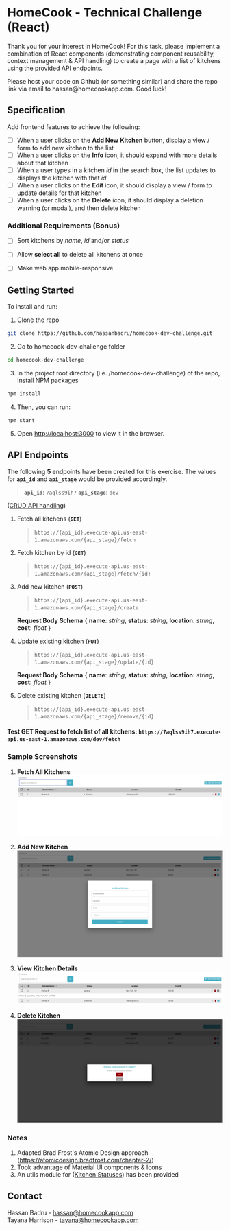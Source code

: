 
# HomeCook - Technical Challenge (React)

<p>
  <p>
    Thank you for your interest in HomeCook! For this task, please implement a combination of React components (demonstrating component reusability, context management & API handling) to create a page with a list of kitchens using the provided API endpoints.
  </p>

  <p>
    Please host your code on Github (or something similar) and share the repo link via email to hassan@homecookapp.com. Good luck!
  </p>

## Specification
Add frontend features to achieve the following:
- [ ] When a user clicks on the **Add New Kitchen** button, display a view / form to add new kitchen to the list
- [ ] When a user clicks on the **Info** icon, it should expand with more details about that kitchen
- [ ] When a user types in a kitchen *id* in the search box, the list updates to displays the kitchen with that *id*
- [ ] When a user clicks on the **Edit** icon, it should display a view / form to update details for that kitchen
- [ ] When a user clicks on the **Delete** icon, it should display a deletion warning (or modal), and then delete kitchen

### Additional Requirements (Bonus)
- [ ] Sort kitchens by *name*, *id* and/or *status*
- [ ] Allow **select all** to delete all kitchens at once
- [ ] Make web app mobile-responsive


## Getting Started
To install and run:

1. Clone the repo
```sh
git clone https://github.com/hassanbadru/homecook-dev-challenge.git
```
2. Go to homecook-dev-challenge folder
```sh
cd homecook-dev-challenge
```
3. In the project root directory (i.e. /homecook-dev-challenge) of the repo, install NPM packages
```sh
npm install
```
4. Then, you can run:
```sh
npm start
```
5. Open [http://localhost:3000](http://localhost:3000) to view it in the browser.


## API Endpoints
The following **5** endpoints have been created for this exercise. The values for **`api_id`** and **`api_stage`** would be provided accordingly.
> **`api_id`**: `7aqlss9ih7`
  **`api_stage`**: `dev`

([CRUD API handling](src/api/crud.js))

1. Fetch all kitchens (**`GET`**)
	> `https://{api_id}.execute-api.us-east-1.amazonaws.com/{api_stage}/fetch`

2. Fetch kitchen by id (**`GET`**)
	> `https://{api_id}.execute-api.us-east-1.amazonaws.com/{api_stage}/fetch/{id}`

3. Add new kitchen (**`POST`**)
	> `https://{api_id}.execute-api.us-east-1.amazonaws.com/{api_stage}/create`

	**Request Body Schema**
	{
	    **name**: *string*,
	    **status**: *string*,
	    **location**: *string*,
	    **cost**: *float*
	}

4. Update existing kitchen (**`PUT`**)
	> `https://{api_id}.execute-api.us-east-1.amazonaws.com/{api_stage}/update/{id}`

	**Request Body Schema**
    {
	    **name**: *string*,
	    **status**: *string*,
	    **location**: *string*,
	    **cost**: *float*
	}

5. Delete existing kitchen (**`DELETE`**)
	> `https://{api_id}.execute-api.us-east-1.amazonaws.com/{api_stage}/remove/{id}`



#### Test GET Request to fetch list of all kitchens: `https://7aqlss9ih7.execute-api.us-east-1.amazonaws.com/dev/fetch`


### Sample Screenshots
1. **Fetch All Kitchens**
   ![Product Screen Shot - original][product-screenshot-original]

2. **Add New Kitchen**
   ![Product Screen Shot - Add New Kitchen][product-screenshot-add-kitchen]

3. **View Kitchen Details**
   ![Product Screen Shot - Kitchen Details][product-screenshot-kitchen-details]

4. **Delete Kitchen**
   ![Product Screen Shot - Delete Kitchen][product-screenshot-delete-kitchen]


### Notes
1. Adapted Brad Frost's Atomic Design approach (https://atomicdesign.bradfrost.com/chapter-2/)
2. Took advantage of Material UI components & Icons
3. An utils module for ([Kitchen Statuses](src/utils/enums.js)) has been provided


<!-- CONTACT -->
## Contact
Hassan Badru - hassan@homecookapp.com
<br />
Tayana Harrison - tayana@homecookapp.com
<br />


<!-- MARKDOWN LINKS & IMAGES -->
[product-screenshot-original]: public/original.png
[product-screenshot-add-kitchen]: public/add_new_kitchen.png
[product-screenshot-kitchen-details]: public/kitchen_details.png
[product-screenshot-delete-kitchen]: public/kitchen_deletion.png
